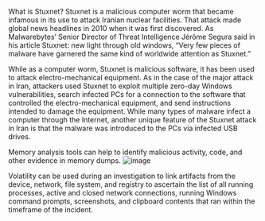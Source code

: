 What is Stuxnet?
Stuxnet is a malicious computer worm that became infamous in its use to attack Iranian nuclear facilities. That attack made global news headlines in 2010 when it was first discovered. As Malwarebytes’ Senior Director of Threat Intelligence Jérôme Segura said in his article Stuxnet: new light through old windows, “Very few pieces of malware have garnered the same kind of worldwide attention as Stuxnet.”

While as a computer worm, Stuxnet is malicious software, it has been used to attack electro-mechanical equipment. As in the case of the major attack in Iran, attackers used Stuxnet to exploit multiple zero-day Windows vulnerabilities, search infected PCs for a connection to the software that controlled the electro-mechanical equipment, and send instructions intended to damage the equipment. While many types of malware infect a computer through the Internet, another unique feature of the Stuxnet attack in Iran is that the malware was introduced to the PCs via infected USB drives.  


Memory analysis tools can help to identify malicious activity, code, and other evidence in memory dumps.
![image](https://github.com/LOKESH4884/Memory-Analysis-Stuxnet-Infected-Machine/assets/111216649/81097b1e-d071-49a2-b2c3-6ce6c8e8ec0f)

Volatility can be used during an investigation to link artifacts from the device, network, file system, and registry to ascertain the list of all running processes, active and closed network connections, running Windows command prompts, screenshots, and clipboard contents that ran within the timeframe of the incident.
